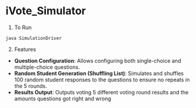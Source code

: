 # iVote_Simulator

1. To Run
```
java SimulationDriver
```

2. Features
  - **Question Configuration**: Allows configuring both single-choice and multiple-choice questions.
  - **Random Student Generation (Shuffling List)**: Simulates and shuffles 100 random student responses to the questions to ensure no repeats in the 5 rounds.
  - **Results Output**: Outputs voting 5 different voting round results and the amounts questions got right and wrong
